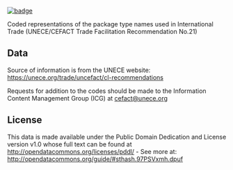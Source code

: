 <a href="https://datahub.io/core/unece-package-codes"><img src="https://badgen.net/badge/icon/View%20on%20datahub.io/orange?icon=https://datahub.io/datahub-cube-badge-icon.svg&label&scale=1.25)" alt="badge" /></a>

Coded representations of the package type names used in International Trade (UNECE/CEFACT Trade Facilitation Recommendation No.21)

## Data

Source of information is from the UNECE website: https://unece.org/trade/uncefact/cl-recommendations

Requests for addition to the codes should be made to the Information Content Management Group (ICG) at cefact@unece.org

## License

This data is made available under the Public Domain Dedication and License version v1.0 whose full text can be found at http://opendatacommons.org/licenses/pddl/ - See more at: http://opendatacommons.org/guide/#sthash.97PSVxmh.dpuf

